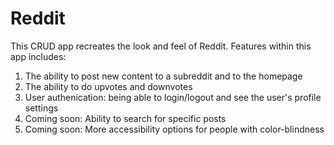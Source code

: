 # Reddit

This CRUD app recreates the look and feel of Reddit.
Features within this app includes:

1. The ability to post new content to a subreddit and to the homepage
2. The ability to do upvotes and downvotes
3. User authenication: being able to login/logout and see the user's profile settings
4. Coming soon: Ability to search for specific posts
5. Coming soon: More accessibility options for people with color-blindness
